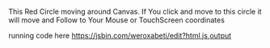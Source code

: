 This Red Circle moving around Canvas. 
If You click and move to this circle it will move and Follow to Your Mouse or TouchScreen coordinates

running code here
https://jsbin.com/weroxabeti/edit?html,js,output
